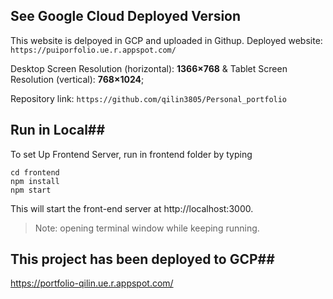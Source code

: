## See Google Cloud Deployed Version ##
This website is delpoyed in GCP and uploaded in Githup.
Deployed website: `https://puiporfolio.ue.r.appspot.com/`

Desktop Screen Resolution (horizontal): <strong>1366×768</strong> &
Tablet Screen Resolution (vertical): <strong>768×1024</strong>;

Repository link: `https://github.com/qilin3805/Personal_portfolio`


## Run in Local##
To set Up Frontend Server, run in frontend folder by typing

```
cd frontend
npm install
npm start
```
This will start the front-end server at http://localhost:3000. 

> Note: opening terminal window while keeping running.

## This project has been deployed to GCP##
https://portfolio-qilin.ue.r.appspot.com/
